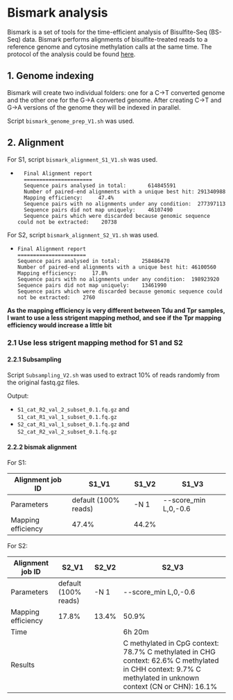 # Bismark analysis
Bismark is a set of tools for the time-efficient analysis of Bisulfite-Seq (BS-Seq) data. Bismark performs alignments of bisulfite-treated reads to a reference genome and cytosine methylation calls at the same time. The protocol of the analysis could be found [here](https://github.com/FelixKrueger/Bismark/tree/master/Docs).

## 1. Genome indexing
Bismark will create two individual folders: one for a C->T converted genome and the other one for the G->A converted genome. After creating C->T and G->A versions of the genome they will be indexed in parallel.

Script `bismark_genome_prep_V1.sh` was used.

## 2. Alignment
For S1, script `bismark_alignment_S1_V1.sh` was used.
- ```
    Final Alignment report
    ======================
    Sequence pairs analysed in total:       614845591
    Number of paired-end alignments with a unique best hit: 291340988
    Mapping efficiency:     47.4% 
    Sequence pairs with no alignments under any condition:  277397113
    Sequence pairs did not map uniquely:    46107490
    Sequence pairs which were discarded because genomic sequence could not be extracted:    20738
    ```

For S2, script `bismark_alignment_S2_V1.sh` was used.
  - ```
    Final Alignment report
    ======================
    Sequence pairs analysed in total:       258486470
    Number of paired-end alignments with a unique best hit: 46100560
    Mapping efficiency:     17.8% 
    Sequence pairs with no alignments under any condition:  198923920
    Sequence pairs did not map uniquely:    13461990
    Sequence pairs which were discarded because genomic sequence could not be extracted:    2760
    ```

**As the mapping efficiency is very different between Tdu and Tpr samples, I want to use a less strigent mapping method, and see if the Tpr mapping efficiency would increase a little bit**

### 2.1 Use less strigent mapping method for S1 and S2
#### 2.2.1 Subsampling
Script `Subsampling_V2.sh` was used to extract 10% of reads randomly from the original fastq.gz files.

Output:
  - `S1_cat_R2_val_2_subset_0.1.fq.gz` and `S1_cat_R1_val_1_subset_0.1.fq.gz`
  - `S2_cat_R1_val_1_subset_0.1.fq.gz` and `S2_cat_R2_val_2_subset_0.1.fq.gz`

#### 2.2.2 bismak alignment

For S1:

| Alignment job ID | S1_V1 | S1_V2 | S1_V3 |
| -- | -- | -- | -- |
| Parameters | default (100% reads) | -N 1 | --score_min L,0,-0.6 |
| Mapping efficiency | 47.4% | 44.2% | |


For S2:

| Alignment job ID | S2_V1 | S2_V2 | S2_V3 |
| -- | -- | -- | -- |
| Parameters | default (100% reads) | -N 1 | --score_min L,0,-0.6 |
| Mapping efficiency | 17.8% | 13.4% | 50.9% |
| Time | | | 6h 20m |
| Results | | | C methylated in CpG context:    78.7% C methylated in CHG context:    62.6% C methylated in CHH context:    9.7% C methylated in unknown context (CN or CHN):    16.1% |


